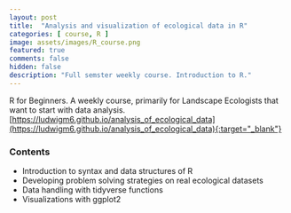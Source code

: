 ```yaml
---
layout: post
title:  "Analysis and visualization of ecological data in R"
categories: [ course, R ]
image: assets/images/R_course.png
featured: true
comments: false
hidden: false
description: "Full semster weekly course. Introduction to R."
---
```



R for Beginners. A weekly course, primarily for Landscape Ecologists that want to start with data analysis. [https://ludwigm6.github.io/analysis_of_ecological_data](https://ludwigm6.github.io/analysis_of_ecological_data){:target="_blank"}

### Contents

* Introduction to syntax and data structures of R
* Developing problem solving strategies on real ecological datasets
* Data handling with tidyverse functions
* Visualizations with ggplot2





